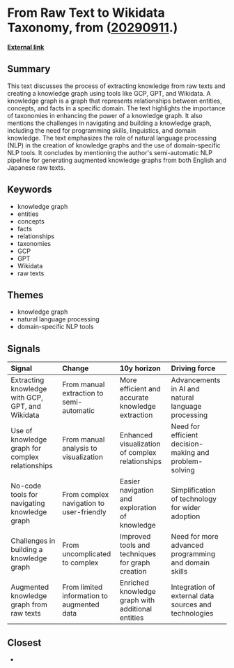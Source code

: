 # __From Raw Text to Wikidata Taxonomy__, from ([20290911](https://kghosh.substack.com/p/20290911).)

__[External link](https://dgg32.medium.com/from-raw-text-to-wikidata-taxonomy-and-knowledge-graph-c55d23bcca8d)__



## Summary

This text discusses the process of extracting knowledge from raw texts and creating a knowledge graph using tools like GCP, GPT, and Wikidata. A knowledge graph is a graph that represents relationships between entities, concepts, and facts in a specific domain. The text highlights the importance of taxonomies in enhancing the power of a knowledge graph. It also mentions the challenges in navigating and building a knowledge graph, including the need for programming skills, linguistics, and domain knowledge. The text emphasizes the role of natural language processing (NLP) in the creation of knowledge graphs and the use of domain-specific NLP tools. It concludes by mentioning the author's semi-automatic NLP pipeline for generating augmented knowledge graphs from both English and Japanese raw texts.

## Keywords

* knowledge graph
* entities
* concepts
* facts
* relationships
* taxonomies
* GCP
* GPT
* Wikidata
* raw texts

## Themes

* knowledge graph
* natural language processing
* domain-specific NLP tools

## Signals

| Signal                                           | Change                                     | 10y horizon                                       | Driving force                                          |
|:-------------------------------------------------|:-------------------------------------------|:--------------------------------------------------|:-------------------------------------------------------|
| Extracting knowledge with GCP, GPT, and Wikidata | From manual extraction to semi-automatic   | More efficient and accurate knowledge extraction  | Advancements in AI and natural language processing     |
| Use of knowledge graph for complex relationships | From manual analysis to visualization      | Enhanced visualization of complex relationships   | Need for efficient decision-making and problem-solving |
| No-code tools for navigating knowledge graph     | From complex navigation to user-friendly   | Easier navigation and exploration of knowledge    | Simplification of technology for wider adoption        |
| Challenges in building a knowledge graph         | From uncomplicated to complex              | Improved tools and techniques for graph creation  | Need for more advanced programming and domain skills   |
| Augmented knowledge graph from raw texts         | From limited information to augmented data | Enriched knowledge graph with additional entities | Integration of external data sources and technologies  |

## Closest

* 